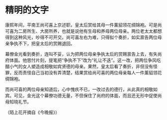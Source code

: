# 精明的文字

康熙年间，平南王尚可喜上京述职，皇太后赏给其母一件薰貂领花绸锦袍。可是尚可喜为二房所生、大房所养，也就是说他有生母和养母两位母亲。两位老太太都想得到这种风光，吵得不可开交。尚可喜左右为难，只得拟个奏折，如实禀告两位母亲争执不下，把皇太后的赏赐退回。 

幕僚金光看到奏折，连叫不妥，认为把两位母亲争执太后的赏赐禀告上去，有失尚府体面。他思忖片刻，提笔把“争执不下”改为“礼让不迭”。这一改，把两位争风吃醋小气的女人塑造成相敬如宾贤德的母亲。果然，皇太后看了奏折，非但没有怪罪，反而责怪自己当初没有弄清楚，结果赏给尚可喜的两位母亲每人一件薰貂领花绸锦袍。 

而尚可喜的两位母亲知道后，心中愧疚不已，一改过去的德行，从此真的相敬如宾。可见，金光这个幕僚功德无量，不但保住了尚府的体面，而且还无形中促使尚母知晓礼节。 

（陌上花开摘自《今晚报》）